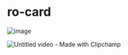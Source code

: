 # ro-card

![image](https://github.com/user-attachments/assets/c4f1bfd8-2b9a-4f91-8f53-8245af03f7b6)

![Untitled video - Made with Clipchamp](https://github.com/user-attachments/assets/28ac2d68-115f-47f6-8941-46d1e2bc95df)

